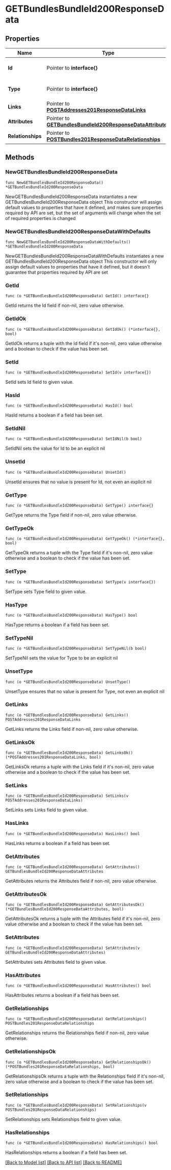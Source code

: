 # GETBundlesBundleId200ResponseData

## Properties

Name | Type | Description | Notes
------------ | ------------- | ------------- | -------------
**Id** | Pointer to **interface{}** | The resource&#39;s id | [optional] 
**Type** | Pointer to **interface{}** | The resource&#39;s type | [optional] 
**Links** | Pointer to [**POSTAddresses201ResponseDataLinks**](POSTAddresses201ResponseDataLinks.md) |  | [optional] 
**Attributes** | Pointer to [**GETBundlesBundleId200ResponseDataAttributes**](GETBundlesBundleId200ResponseDataAttributes.md) |  | [optional] 
**Relationships** | Pointer to [**POSTBundles201ResponseDataRelationships**](POSTBundles201ResponseDataRelationships.md) |  | [optional] 

## Methods

### NewGETBundlesBundleId200ResponseData

`func NewGETBundlesBundleId200ResponseData() *GETBundlesBundleId200ResponseData`

NewGETBundlesBundleId200ResponseData instantiates a new GETBundlesBundleId200ResponseData object
This constructor will assign default values to properties that have it defined,
and makes sure properties required by API are set, but the set of arguments
will change when the set of required properties is changed

### NewGETBundlesBundleId200ResponseDataWithDefaults

`func NewGETBundlesBundleId200ResponseDataWithDefaults() *GETBundlesBundleId200ResponseData`

NewGETBundlesBundleId200ResponseDataWithDefaults instantiates a new GETBundlesBundleId200ResponseData object
This constructor will only assign default values to properties that have it defined,
but it doesn't guarantee that properties required by API are set

### GetId

`func (o *GETBundlesBundleId200ResponseData) GetId() interface{}`

GetId returns the Id field if non-nil, zero value otherwise.

### GetIdOk

`func (o *GETBundlesBundleId200ResponseData) GetIdOk() (*interface{}, bool)`

GetIdOk returns a tuple with the Id field if it's non-nil, zero value otherwise
and a boolean to check if the value has been set.

### SetId

`func (o *GETBundlesBundleId200ResponseData) SetId(v interface{})`

SetId sets Id field to given value.

### HasId

`func (o *GETBundlesBundleId200ResponseData) HasId() bool`

HasId returns a boolean if a field has been set.

### SetIdNil

`func (o *GETBundlesBundleId200ResponseData) SetIdNil(b bool)`

 SetIdNil sets the value for Id to be an explicit nil

### UnsetId
`func (o *GETBundlesBundleId200ResponseData) UnsetId()`

UnsetId ensures that no value is present for Id, not even an explicit nil
### GetType

`func (o *GETBundlesBundleId200ResponseData) GetType() interface{}`

GetType returns the Type field if non-nil, zero value otherwise.

### GetTypeOk

`func (o *GETBundlesBundleId200ResponseData) GetTypeOk() (*interface{}, bool)`

GetTypeOk returns a tuple with the Type field if it's non-nil, zero value otherwise
and a boolean to check if the value has been set.

### SetType

`func (o *GETBundlesBundleId200ResponseData) SetType(v interface{})`

SetType sets Type field to given value.

### HasType

`func (o *GETBundlesBundleId200ResponseData) HasType() bool`

HasType returns a boolean if a field has been set.

### SetTypeNil

`func (o *GETBundlesBundleId200ResponseData) SetTypeNil(b bool)`

 SetTypeNil sets the value for Type to be an explicit nil

### UnsetType
`func (o *GETBundlesBundleId200ResponseData) UnsetType()`

UnsetType ensures that no value is present for Type, not even an explicit nil
### GetLinks

`func (o *GETBundlesBundleId200ResponseData) GetLinks() POSTAddresses201ResponseDataLinks`

GetLinks returns the Links field if non-nil, zero value otherwise.

### GetLinksOk

`func (o *GETBundlesBundleId200ResponseData) GetLinksOk() (*POSTAddresses201ResponseDataLinks, bool)`

GetLinksOk returns a tuple with the Links field if it's non-nil, zero value otherwise
and a boolean to check if the value has been set.

### SetLinks

`func (o *GETBundlesBundleId200ResponseData) SetLinks(v POSTAddresses201ResponseDataLinks)`

SetLinks sets Links field to given value.

### HasLinks

`func (o *GETBundlesBundleId200ResponseData) HasLinks() bool`

HasLinks returns a boolean if a field has been set.

### GetAttributes

`func (o *GETBundlesBundleId200ResponseData) GetAttributes() GETBundlesBundleId200ResponseDataAttributes`

GetAttributes returns the Attributes field if non-nil, zero value otherwise.

### GetAttributesOk

`func (o *GETBundlesBundleId200ResponseData) GetAttributesOk() (*GETBundlesBundleId200ResponseDataAttributes, bool)`

GetAttributesOk returns a tuple with the Attributes field if it's non-nil, zero value otherwise
and a boolean to check if the value has been set.

### SetAttributes

`func (o *GETBundlesBundleId200ResponseData) SetAttributes(v GETBundlesBundleId200ResponseDataAttributes)`

SetAttributes sets Attributes field to given value.

### HasAttributes

`func (o *GETBundlesBundleId200ResponseData) HasAttributes() bool`

HasAttributes returns a boolean if a field has been set.

### GetRelationships

`func (o *GETBundlesBundleId200ResponseData) GetRelationships() POSTBundles201ResponseDataRelationships`

GetRelationships returns the Relationships field if non-nil, zero value otherwise.

### GetRelationshipsOk

`func (o *GETBundlesBundleId200ResponseData) GetRelationshipsOk() (*POSTBundles201ResponseDataRelationships, bool)`

GetRelationshipsOk returns a tuple with the Relationships field if it's non-nil, zero value otherwise
and a boolean to check if the value has been set.

### SetRelationships

`func (o *GETBundlesBundleId200ResponseData) SetRelationships(v POSTBundles201ResponseDataRelationships)`

SetRelationships sets Relationships field to given value.

### HasRelationships

`func (o *GETBundlesBundleId200ResponseData) HasRelationships() bool`

HasRelationships returns a boolean if a field has been set.


[[Back to Model list]](../README.md#documentation-for-models) [[Back to API list]](../README.md#documentation-for-api-endpoints) [[Back to README]](../README.md)


